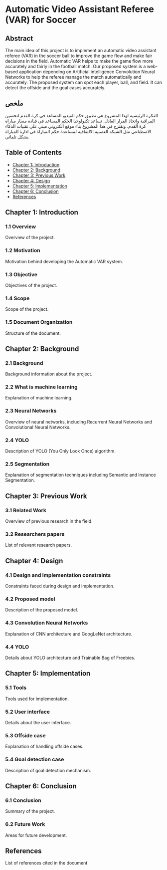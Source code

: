 # Automatic Video Assistant Referee (VAR) for Soccer

## Abstract

The main idea of this project is to implement an automatic video assistant referee (VAR) in the soccer ball to improve the game flow and make fair decisions in the field. Automatic VAR helps to make the game flow more accurately and fairly in the football match. Our proposed system is a web-based application depending on Artificial intelligence Convolution Neural Networks to help the referee manage the match automatically and accurately. The proposed system can spot each player, ball, and field. It can detect the offside and the goal cases accurately.

## ملخص

الفكرة الرئيسية لهذا المشروع هي تطبيق حكم الفيديو المساعد في كرة القدم لتحسين المراقبة واتخاذ القرار العادل. تساعد تكنولوجيا الحكم المساعد في قيادة مسار مباراة كرة القدم. ونقترح في هذا المشروع بناء موقع الكتروني مبني على تقنيات الذكاء الاصطناعي مثل الشبكة العصبية الالتفافية لمساعدة حكم المباراة في ادارة المباراة بشكل تلقائي.

## Table of Contents

- [Chapter 1: Introduction](#chapter-1-introduction)
- [Chapter 2: Background](#chapter-2-background)
- [Chapter 3: Previous Work](#chapter-3-previous-work)
- [Chapter 4: Design](#chapter-4-design)
- [Chapter 5: Implementation](#chapter-5-implementation)
- [Chapter 6: Conclusion](#chapter-6-conclusion)
- [References](#references)

## Chapter 1: Introduction

### 1.1 Overview
Overview of the project.

### 1.2 Motivation
Motivation behind developing the Automatic VAR system.

### 1.3 Objective
Objectives of the project.

### 1.4 Scope
Scope of the project.

### 1.5 Document Organization
Structure of the document.

## Chapter 2: Background

### 2.1 Background
Background information about the project.

### 2.2 What is machine learning
Explanation of machine learning.

### 2.3 Neural Networks
Overview of neural networks, including Recurrent Neural Networks and Convolutional Neural Networks.

### 2.4 YOLO
Description of YOLO (You Only Look Once) algorithm.

### 2.5 Segmentation
Explanation of segmentation techniques including Semantic and Instance Segmentation.

## Chapter 3: Previous Work

### 3.1 Related Work
Overview of previous research in the field.

### 3.2 Researchers papers
List of relevant research papers.

## Chapter 4: Design

### 4.1 Design and Implementation constraints
Constraints faced during design and implementation.

### 4.2 Proposed model
Description of the proposed model.

### 4.3 Convolution Neural Networks
Explanation of CNN architecture and GoogLeNet architecture.

### 4.4 YOLO
Details about YOLO architecture and Trainable Bag of Freebies.

## Chapter 5: Implementation

### 5.1 Tools
Tools used for implementation.

### 5.2 User interface
Details about the user interface.

### 5.3 Offside case
Explanation of handling offside cases.

### 5.4 Goal detection case
Description of goal detection mechanism.

## Chapter 6: Conclusion

### 6.1 Conclusion
Summary of the project.

### 6.2 Future Work
Areas for future development.

## References

List of references cited in the document.
